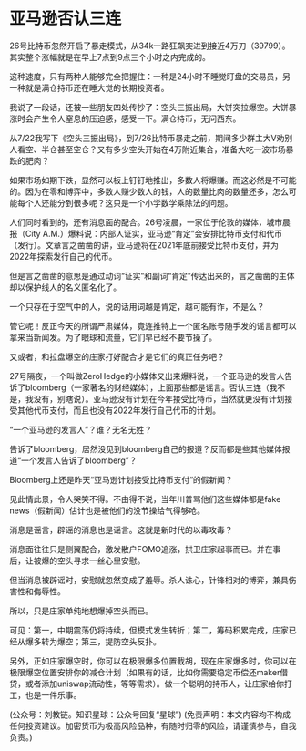 # 亚马逊否认三连

26号比特币忽然开启了暴走模式，从34k一路狂飙突进到接近4万刀（39799）。其实整个涨幅就是在早上7点到9点三个小时之内完成的。

这种速度，只有两种人能够完全把握住：一种是24小时不睡觉盯盘的交易员，另一种就是满仓持币还在睡大觉的长期投资者。

我说了一段话，还被一些朋友四处传抄了：空头三振出局，大饼突拉爆空。大饼暴涨时会产生令人窒息的压迫感，感受一下。满仓持币，无问西东。

从7/22我写下《空头三振出局》，到7/26比特币暴走之前，期间多少群主大V劝别人看空、半仓甚至空仓？又有多少空头开始在4万附近集合，准备大吃一波市场暴跌的肥肉？

如果市场如期下跌，显然可以板上钉钉地推出，多数人将爆赚。而这必然是不可能的。因为在零和博弈中，多数人赚少数人的钱，人的数量比肉的数量还多，怎么可能每个人还能分到很多呢？这只是一个小学数学乘除法的问题。

人们同时看到的，还有消息面的配合。26号凌晨，一家位于伦敦的媒体，城市晨报（City A.M.）爆料说：内部人证实，亚马逊“肯定”会安排比特币支付和代币（发行）。文章言之凿凿的讲，亚马逊将在2021年底前接受比特币支付，并为2022年探索发行自己的代币。

但是言之凿凿的意思是通过动词“证实”和副词“肯定”传达出来的，言之凿凿的主体却以保护线人的名义匿名化了。

一个只存在于空气中的人，说的话用词越是肯定，越可能有诈，不是么？

管它呢！反正今天的所谓严肃媒体，竟连推特上一个匿名账号随手发的谣言都可以拿来当新闻发。为了眼球和流量，它们早已经不要节操了。

又或者，和拉盘爆空的庄家打好配合才是它们的真正任务吧？

27号隔夜，一个叫做ZeroHedge的小媒体又出来爆料说，一个亚马逊的发言人告诉了bloomberg（一家著名的财经媒体），上面那些都是谣言。否认三连（我不是，我没有，别瞎说）。亚马逊没有计划在今年接受比特币，当然就更没有计划接受其他代币支付，而且也没有2022年发行自己代币的计划。

“一个亚马逊的发言人”？谁？无名无姓？

告诉了bloomberg，居然没见到bloomberg自己的报道？反而都是些其他媒体报道“一个发言人告诉了bloomberg”？

Bloomberg上还是昨天“亚马逊计划接受比特币支付“的假新闻？

见此情此景，令人哭笑不得。不由得不说，当年川普骂他们这些媒体都是fake news（假新闻）估计也是被他们的没节操给气得够呛。

消息是谣言，辟谣的消息也是谣言。这就是新时代的以毒攻毒？

消息面往往只是侧翼配合，激发散户FOMO追涨，拱卫庄家起事而已。并在事后，让被爆的空头寻求一丝心里安慰。

但当消息被辟谣时，安慰就忽然变成了羞辱。杀人诛心，针锋相对的博弈，兼具伤害性和侮辱性。

所以，只是庄家单纯地想爆掉空头而已。

可见：第一，中期震荡仍将持续，但模式发生转折；第二，筹码积累完成，庄家已经从爆多转为爆空；第三，提防空头反扑。

另外，正如庄家爆空时，你可以在极限爆多位置截胡，现在庄家爆多时，你可以在极限爆空位置安排你的减仓计划（如果有的话，比如你需要稳定币偿还maker借贷，或者添加uniswap流动性，等等需求）。做一个聪明的持币人，让庄家给你打工，也是一件乐事。

\(公众号：刘教链。知识星球：公众号回复“星球”\)  \(免责声明：本文内容均不构成任何投资建议。加密货币为极高风险品种，有随时归零的风险，请谨慎参与，自我负责。\)

